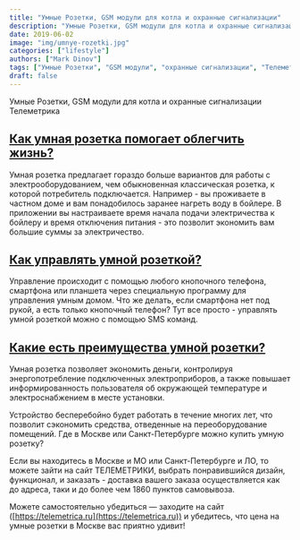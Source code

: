 ```yaml
---
title: "Умные Розетки, GSM модули для котла и охранные сигнализации"
description: "Умные Розетки, GSM модули для котла и охранные сигнализации Телеметрика"
date: 2019-06-02
image: "img/umnye-rozetki.jpg"
categories: ["lifestyle"]
authors: ["Mark Dinov"]
tags: ["Умные Розетки", "GSM модули", "охранные сигнализации", "Телеметрика"]
draft: false
---
```


Умные Розетки, GSM модули для котла и охранные сигнализации Телеметрика

## [Как умная розетка помогает облегчить жизнь?](https://telemetrica.ru)

Умная розетка предлагает гораздо больше вариантов для работы с электрооборудованием, чем обыкновенная классическая розетка, к которой потребитель подключается. Например - вы проживаете в частном доме и вам понадобилось заранее нагреть воду в бойлере. В приложении вы настраиваете время начала подачи электричества к бойлеру и время отключения питания - это позволит экономить вам большие суммы за электричество.

## [Как управлять умной розеткой?](https://telemetrica.ru)

Управление происходит с помощью любого кнопочного телефона, смартфона или планшета через специальную программу для управления умным домом. Что же делать, если смартфона нет под рукой, а есть только кнопочный телефон? Тут все просто - управлять умной розеткой можно с помощью SMS команд.

## [Какие есть преимущества умной розетки?](https://telemetrica.ru)

Умная розетка позволяет экономить деньги, контролируя энергопотребление подключенных электроприборов, а также повышает информированность пользователя об окружающей температуре и электроснабжением в месте установки.

Устройство бесперебойно будет работать в течение многих лет, что позволит сэкономить средства, отведенные на переоборудование помещений.
Где в Москве или Санкт-Петербурге можно купить умную розетку?

Если вы находитесь в Москве и МО или Санкт-Петербурге и ЛО, то можете зайти на сайт ТЕЛЕМЕТРИКИ, выбрать понравившийся дизайн, функционал, и заказать - доставка вашего заказа осуществляется как до адреса, таки и до более чем 1860 пунктов самовывоза.

Можете самостоятельно убедиться — заходите на сайт ([https://telemetrica.ru](https://telemetrica.ru)) и убедитесь, что цена на умные розетки в Москве вас приятно удивит!
